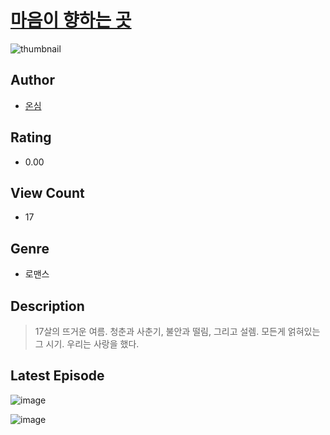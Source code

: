 # [마음이 향하는 곳](https://comic.naver.com/challenge/list?titleId=810806)
![thumbnail](https://image-comic.pstatic.net/user_contents_data/challenge_comic/2023/05/24/324172/upload_3558232250684695350_480x623.jpeg)

## Author
- [온심](https://comic.naver.com/artistTitle?id=324172)

## Rating
- 0.00

## View Count
- 17

## Genre
- 로맨스

## Description
> 17살의 뜨거운 여름. 청춘과 사춘기, 불안과 떨림, 그리고 설렘. 모든게 얽혀있는 그 시기. 우리는 사랑을 했다.


## Latest Episode
![image](https://image-comic.pstatic.net/user_contents_data/challenge_comic/2023/05/24/324172/upload_3834592316499441716.jpeg)

![image](https://image-comic.pstatic.net/user_contents_data/challenge_comic/2023/05/24/324172/upload_7148110043734750818.jpeg)
